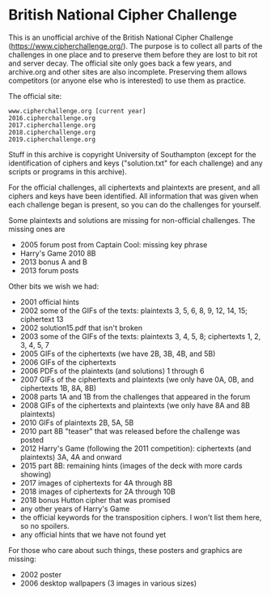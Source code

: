# British National Cipher Challenge

This is an unofficial archive of the British National Cipher Challenge
(https://www.cipherchallenge.org/). The purpose is to collect all parts
of the challenges in one place and to preserve them before they are lost
to bit rot and server decay. The official site only goes back a few years,
and archive.org and other sites are also incomplete. Preserving them allows
competitors (or anyone else who is interested) to use them as practice.

The official site:

    www.cipherchallenge.org [current year]
    2016.cipherchallenge.org
    2017.cipherchallenge.org
    2018.cipherchallenge.org
    2019.cipherchallenge.org

Stuff in this archive is copyright University of Southampton (except for the
identification of ciphers and keys ("solution.txt" for each challenge) and any
scripts or programs in this archive).

For the official challenges, all ciphertexts and plaintexts are present, and
all ciphers and keys have been identified. All information that was given when
each challenge began is present, so you can do the challenges for yourself.

Some plaintexts and solutions are missing for non-official challenges.
The missing ones are

 - 2005 forum post from Captain Cool: missing key phrase
 - Harry's Game 2010 8B
 - 2013 bonus A and B
 - 2013 forum posts

Other bits we wish we had:

- 2001 official hints
- 2002 some of the GIFs of the texts: plaintexts 3, 5, 6, 8, 9, 12, 14, 15; ciphertext 13
- 2002 solution15.pdf that isn't broken
- 2003 some of the GIFs of the texts: plaintexts 3, 4, 5, 8; ciphertexts 1, 2, 3, 4, 5, 7
- 2005 GIFs of the ciphertexts (we have 2B, 3B, 4B, and 5B)
- 2006 GIFs of the ciphertexts
- 2006 PDFs of the plaintexts (and solutions) 1 through 6
- 2007 GIFs of the ciphertexts and plaintexts (we only have 0A, 0B, and ciphertexts 1B, 8A, 8B)
- 2008 parts 1A and 1B from the challenges that appeared in the forum
- 2008 GIFs of the ciphertexts and plaintexts (we only have 8A and 8B plaintexts)
- 2010 GIFs of plaintexts 2B, 5A, 5B
- 2010 part 8B "teaser" that was released before the challenge was posted
- 2012 Harry's Game (following the 2011 competition): ciphertexts (and plaintexts) 3A, 4A and onward
- 2015 part 8B: remaining hints (images of the deck with more cards showing)
- 2017 images of ciphertexts for 4A through 8B
- 2018 images of ciphertexts for 2A through 10B
- 2018 bonus Hutton cipher that was promised
- any other years of Harry's Game
- the official keywords for the transposition ciphers. I won't list them here, so no spoilers.
- any official hints that we have not found yet

For those who care about such things, these posters and graphics are missing:

- 2002 poster
- 2006 desktop wallpapers (3 images in various sizes)
